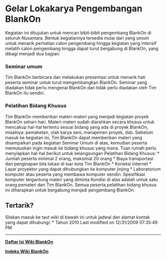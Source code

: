 # Gelar Lokakarya Pengembangan BlankOn
Kegiatan ini ditujukan untuk mencari bibit-bibit pengembang BlankOn di seluruh
Nusantara. Bentuk kegiatannya tersedia mulai dari yang umum untuk menarik
perhatian calon pengembang hingga kegiatan yang intensif melatih calon
pengembang hingga dapat turut bergabung di BlankOn, yang dibagi menjadi dua
bagian:

### Seminar umum
Tim BlankOn berbicara dan melakukan presentasi untuk menarik hati peserta
seminar untuk turut mengembangkan BlankOn. Seminar yang diadakan tidak perlu
mengenai BlankOn dan tidak perlu diadakan oleh Tim BlankOn itu sendiri.

### Pelatihan Bidang Khusus
Tim BlankOn memberikan materi-materi yang menjadi kegiatan proyek BlankOn
sehari-hari. Materi-materi sudah diarahkan secara khusus untuk mencakup hal-hal
tertentu sesuai bidang yang ada di proyek BlankOn, misalnya: pemaketan, olah
karya seni, manajemen proyek, dsb. Sebelum masuk ke kegiatan ini, Tim BlankOn
dapat memberikan materi yang disampaikan pada kegiatan Seminar Umum di atas,
kemudian peserta memutuskan ingin masuk ke bidang khusus yang mana.
Tuan rumah perlu menyiapkan hal-hal berikut untuk kelangsungan Pelatihan Bidang
Khusus:
    * Jumlah peserta minimal 2 orang, maksimal 20 orang
    * Biaya transportasi dan penginapan bila lokasi di luar kota Tim BlankOn
    * Koneksi internet
    * Layar proyektor yang dapat dihubungkan ke komputer jinjing
    * Laboratorium komputer atau peserta yang membawa komputer sendiri.
      Spesifikasi komputer tergantung materi yang diminta
Kondisi di atas adalah untuk satu orang pemateri dari Tim BlankOn.
Semua peserta pelatihan bidang khusus ini diharapkan untuk bergabung menjadi
pengembang BlankOn.

## Tertarik?
Silakan masuk ke taut wiki di bawah ini untuk jadwal dan alamat kontak yang
dapat dihubungi:
    * Tahun 2010
Last modified on 12/31/2009 07:35:49 PM

 
---
[**Daftar Isi Wiki BlankOn**](/wiki/DaftarIsi/index.html)
 
[**Indeks Wiki BlankOn**](/wiki/Indeks.html)

